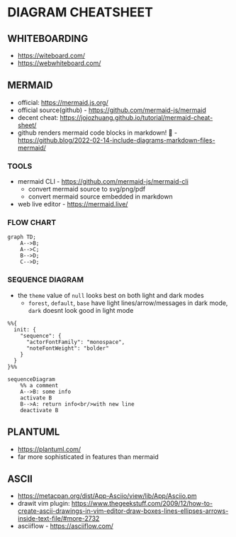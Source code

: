 # DIAGRAM CHEATSHEET

## WHITEBOARDING
- https://witeboard.com/
- https://webwhiteboard.com/

## MERMAID
- official: https://mermaid.js.org/
- official source(github) - https://github.com/mermaid-js/mermaid
- decent cheat: https://jojozhuang.github.io/tutorial/mermaid-cheat-sheet/ 
- github renders mermaid code blocks in markdown! 💛 - https://github.blog/2022-02-14-include-diagrams-markdown-files-mermaid/
### TOOLS
- mermaid CLI - https://github.com/mermaid-js/mermaid-cli
    - convert mermaid source to svg/png/pdf
    - convert mermaid source embedded in markdown
- web live editor - https://mermaid.live/
### FLOW CHART
```mermaid
graph TD;
    A-->B;
    A-->C;
    B-->D;
    C-->D;
```
### SEQUENCE DIAGRAM
- the `theme` value of `null` looks best on both light and dark modes
    - `forest`, `default`, `base` have light lines/arrow/messages in dark mode, `dark` doesnt look good in light mode
```mermaid
%%{
  init: {
    "sequence": {
      "actorFontFamily": "monospace",
      "noteFontWeight": "bolder"
    }
  }
}%%

sequenceDiagram
    %% a comment
    A-->B: some info
    activate B
    B-->A: return info<br/>with new line
    deactivate B
```

## PLANTUML
- https://plantuml.com/
- far more sophisticated in features than mermaid

## ASCII
- https://metacpan.org/dist/App-Asciio/view/lib/App/Asciio.pm
- drawit vim plugin: https://www.thegeekstuff.com/2009/12/how-to-create-ascii-drawings-in-vim-editor-draw-boxes-lines-ellipses-arrows-inside-text-file/#more-2732
- asciiflow - https://asciiflow.com/
